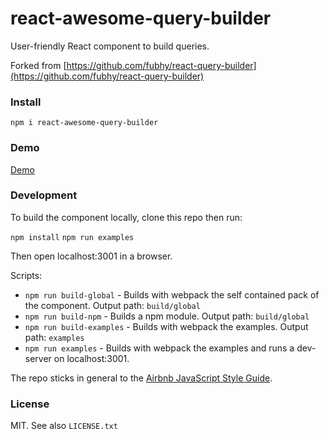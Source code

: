 # react-awesome-query-builder
User-friendly React component to build queries.

Forked from [https://github.com/fubhy/react-query-builder](https://github.com/fubhy/react-query-builder)


### Install
`npm i react-awesome-query-builder`


### Demo
[Demo](https://ukrbublik.github.io/react-awesome-query-builder)


### Development
To build the component locally, clone this repo then run:

`npm install`
`npm run examples`

Then open localhost:3001 in a browser.

Scripts:
- `npm run build-global` - Builds with webpack the self contained pack of the component. Output path: `build/global`
- `npm run build-npm` - Builds a npm module. Output path: `build/global`
- `npm run build-examples` - Builds with webpack the examples. Output path: `examples`
- `npm run examples` - Builds with webpack the examples and runs a dev-server on localhost:3001.

The repo sticks in general to the [Airbnb JavaScript Style Guide](https://github.com/airbnb/javascript).


### License
MIT. See also `LICENSE.txt`

